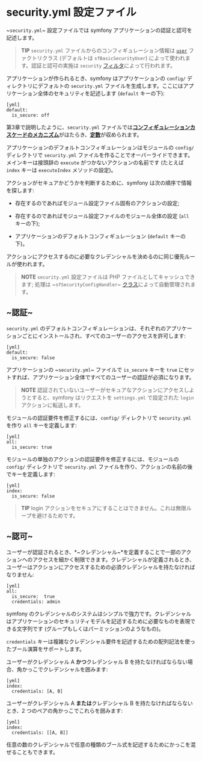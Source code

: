 security.yml 設定ファイル
========================

~`security.yml`~ 設定ファイルでは symfony アプリケーションの認証と認可を記述します。

>**TIP**
>`security.yml` ファイルからのコンフィギュレーション情報は [`user`](#chapter_05_user) ファクトリクラス (デフォルトは `sfBasicSecurityUser`) によって使われます。認証と認可の実施は `security` [フィルタ](#chapter_12_security)によって行われます。

アプリケーションが作られるとき、symfony はアプリケーションの `config/` ディレクトリにデフォルトの `security.yml` ファイルを生成します。ここにはアプリケーション全体のセキュリティを記述します (`default` キーの下):

    [yml]
    default:
      is_secure: off

第3章で説明したように、`security.yml` ファイルでは[**コンフィギュレーションカスケードのメカニズム**](#chapter_03)がはたらき、[**定数**](#chapter_03)が収められます。

アプリケーションのデフォルトコンフィギュレーションはモジュールの `config/` ディレクトリで `security.yml` ファイルを作ることでオーバーライドできます。メインキーは接頭辞の `execute` がつかないアクションの名前です (たとえば `index` キーは `executeIndex` メソッドの設定)。

アクションがセキュアかどうかを判断するために、symfony は次の順序で情報を探します:

  * 存在するのであればモジュール設定ファイル固有のアクションの設定;

  * 存在するのであればモジュール設定ファイルのモジュール全体の設定 (`all` キーの下);

  * アプリケーションのデフォルトコンフィギュレーション (`default` キーの下)。

アクションにアクセスするのに必要なクレデンシャルを決めるのに同じ優先ルールが使われます。

>**NOTE**
>`security.yml` 設定ファイルは PHP ファイルとしてキャッシュできます; 処理は ~`sfSecurityConfigHandler`~ [クラス](#chapter_14_config_handlers_yml)によって自動管理されます。

~認証~
------

`security.yml` のデフォルトコンフィギュレーションは、それぞれのアプリケーションごとにインストールされ、すべてのユーザーのアクセスを許可します:

    [yml]
    default:
      is_secure: false

アプリケーションの ~`security.yml`~ ファイルで `is_secure` キーを `true` にセットすれば、アプリケーション全体ですべてのユーザーの認証が必須になります。

>**NOTE**
>認証されていないユーザーがセキュアなアクションにアクセスしようとすると、symfony はリクエストを `settings.yml` で設定された `login` アクションに転送します。

モジュールの認証要件を修正するには、`config/` ディレクトリで `security.yml` を作り `all` キーを定義します:

    [yml]
    all:
      is_secure: true

モジュールの単独のアクションの認証要件を修正するには、モジュールの `config/` ディレクトリで `security.yml` ファイルを作り、アクションの名前の後でキーを定義します:

    [yml]
    index:
      is_secure: false

>**TIP**
>login アクションをセキュアにすることはできません。これは無限ループを避けるためです。

~認可~
------

ユーザーが認証されるとき、*~クレデンシャル~*を定義することで一部のアクションへのアクセスを細かく制限できます。クレデンシャルが定義されるとき、ユーザーはアクションにアクセスするための必須クレデンシャルを持たなければなりません:

    [yml]
    all:
      is_secure:  true
      credentials: admin

symfony のクレデンシャルのシステムはシンプルで強力です。クレデンシャルはアプリケーションのセキュリティモデルを記述するために必要なものを表現できる文字列です (グループもしくはパーミッションのようなもの)。

`credentials` キーは複雑なクレデンシャル要件を記述するための配列記法を使ったブール演算をサポートします。

ユーザーがクレデンシャル A **かつ**クレデンシャル B を持たなければならない場合、角かっこでクレデンシャルを囲みます:

    [yml]
    index:
      credentials: [A, B]

ユーザーがクレデンシャル A **または**クレデンシャル B を持たなければならないとき、2 つのペアの角かっこでこれらを囲みます:

    [yml]
    index:
      credentials: [[A, B]]

任意の数のクレデンシャルで任意の種類のブール式を記述するためにかっこを混ぜることもできます。
